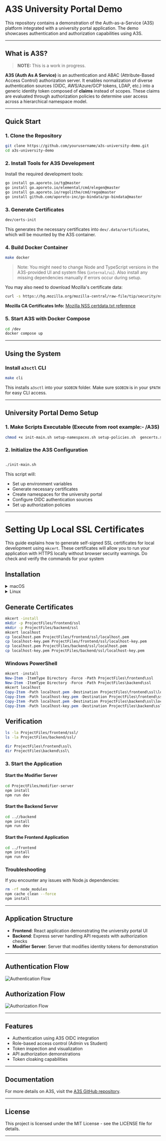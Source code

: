 # A3S University Portal Demo

This repository contains a demonstration of the Auth-as-a-Service (A3S) platform integrated with a university portal application. The demo showcases authentication and authorization capabilities using A3S.

---

## What is A3S?

> **NOTE:** This is a work in progress.

**A3S (Auth As A Service)** is an authentication and ABAC (Attribute-Based Access Control) authorization server. It enables normalization of diverse authentication sources (OIDC, AWS/Azure/GCP tokens, LDAP, etc.) into a generic identity token composed of **claims** instead of scopes. These claims are evaluated through authorization policies to determine user access across a hierarchical namespace model.

---

## Quick Start

### 1. Clone the Repository

```bash
git clone https://github.com/yourusername/a3s-university-demo.git
cd a3s-university-demo
```

### 2. Install Tools for A3S Development

Install the required development tools:

```bash
go install go.aporeto.io/tg@master
go install go.aporeto.io/elemental/cmd/elegen@master
go install go.aporeto.io/regolithe/cmd/rego@master
go install github.com/aporeto-inc/go-bindata/go-bindata@master
```

### 3. Generate Certificates

```bash
dev/certs-init
```

This generates the necessary certificates into `dev/.data/certificates`, which will be mounted by the A3S container.

### 4. Build Docker Container

```bash
make docker
```

> Note: You might need to change Node and TypeScript versions in the A3S-provided UI and system files (`internal/ui`). Also install any missing dependencies manually if errors occur during setup.

You may also need to download Mozilla's certificate data:

```bash
curl -s https://hg.mozilla.org/mozilla-central/raw-file/tip/security/nss/lib/ckfw/builtins/certdata.txt -o certdata.txt
```

**Mozilla CA Certificates Info:** [Mozilla NSS certdata.txt reference](https://hg.mozilla.org/mozilla-central/file/tip/security/nss/lib/ckfw/builtins/certdata.txt)

### 5. Start A3S with Docker Compose

```bash
cd /dev
docker compose up
```

---

## Using the System

### Install `a3sctl` CLI

```bash
make cli
```

This installs `a3sctl` into your `$GOBIN` folder. Make sure `$GOBIN` is in your `$PATH` for easy CLI access.

---

## University Portal Demo Setup

### 1. Make Scripts Executable (Execute from root example:- /A3S)

```bash
chmod +x init-main.sh setup-namespaces.sh setup-policies.sh  gencerts.sh setenv.sh
```

### 2. Initialize the A3S Configuration

```bash

./init-main.sh
```

This script will:

-   Set up environment variables
-   Generate necessary certificates
-   Create namespaces for the university portal
-   Configure OIDC authentication sources
-   Set up authorization policies

---

# Setting Up Local SSL Certificates

This guide explains how to generate self-signed SSL certificates for local development using `mkcert`. These certificates will allow you to run your application with HTTPS locally without browser security warnings. Do check and verify the commands for your system

## Installation

<details>
<summary>macOS</summary>

```bash
brew install mkcert
brew install nss
```

</details>

<details>
<summary>Linux</summary>

### Debian/Ubuntu

```bash
sudo apt update
sudo apt install libnss3-tools wget
wget https://github.com/FiloSottile/mkcert/releases/download/v1.4.3/mkcert-v1.4.3-linux-amd64
sudo mv mkcert-v1.4.3-linux-amd64 /usr/local/bin/mkcert
sudo chmod +x /usr/local/bin/mkcert
```

### Manual

1. Download from [mkcert Releases](https://github.com/FiloSottile/mkcert/releases)
2. Rename the binary to `mkcert.exe`
3. Add to your PATH

</details>

## Generate Certificates

```bash
mkcert -install
mkdir -p ProjectFiles/frontend/ssl
mkdir -p ProjectFiles/backend/ssl
mkcert localhost
cp localhost.pem ProjectFiles/frontend/ssl/localhost.pem
cp localhost-key.pem ProjectFiles/frontend/ssl/localhost-key.pem
cp localhost.pem ProjectFiles/backend/ssl/localhost.pem
cp localhost-key.pem ProjectFiles/backend/ssl/localhost-key.pem
```

### Windows PowerShell

```powershell
mkcert -install
New-Item -ItemType Directory -Force -Path ProjectFiles\frontend\ssl
New-Item -ItemType Directory -Force -Path ProjectFiles\backend\ssl
mkcert localhost
Copy-Item -Path localhost.pem -Destination ProjectFiles\frontend\ssl\localhost.pem
Copy-Item -Path localhost-key.pem -Destination ProjectFiles\frontend\ssl\localhost-key.pem
Copy-Item -Path localhost.pem -Destination ProjectFiles\backend\ssl\localhost.pem
Copy-Item -Path localhost-key.pem -Destination ProjectFiles\backend\ssl\localhost-key.pem
```

## Verification

```bash
ls -la ProjectFiles/frontend/ssl/
ls -la ProjectFiles/backend/ssl/
```

```powershell
dir ProjectFiles\frontend\ssl\
dir ProjectFiles\backend\ssl\
```

### 3. Start the Application

#### Start the Modifier Server

```bash
cd ProjectFiles/modifier-server
npm install
npm run dev
```

#### Start the Backend Server

```bash
cd ..//backend
npm install
npm run dev
```

#### Start the Frontend Application

```bash
cd ../frontend
npm install
npm run dev
```

### Troubleshooting

If you encounter any issues with Node.js dependencies:

```bash
rm -rf node_modules
npm cache clean --force
npm install
```

---

## Application Structure

-   **Frontend**: React application demonstrating the university portal UI
-   **Backend**: Express server handling API requests with authorization checks
-   **Modifier Server**: Server that modifies identity tokens for demonstration

---

## Authentication Flow

![Authentication Flow](ProjectFiles/frontend/public/auth.png)

## Authorization Flow

![Authorization Flow](ProjectFiles/frontend/public/authorize.png)

---

## Features

-   Authentication using A3S OIDC integration
-   Role-based access control (Admin vs Student)
-   Token inspection and visualization
-   API authorization demonstrations
-   Token cloaking capabilities

---

## Documentation

For more details on A3S, visit the [A3S GitHub repository](https://github.com/PaloAltoNetworks/a3s).

---

## License

This project is licensed under the MIT License - see the LICENSE file for details.

---
